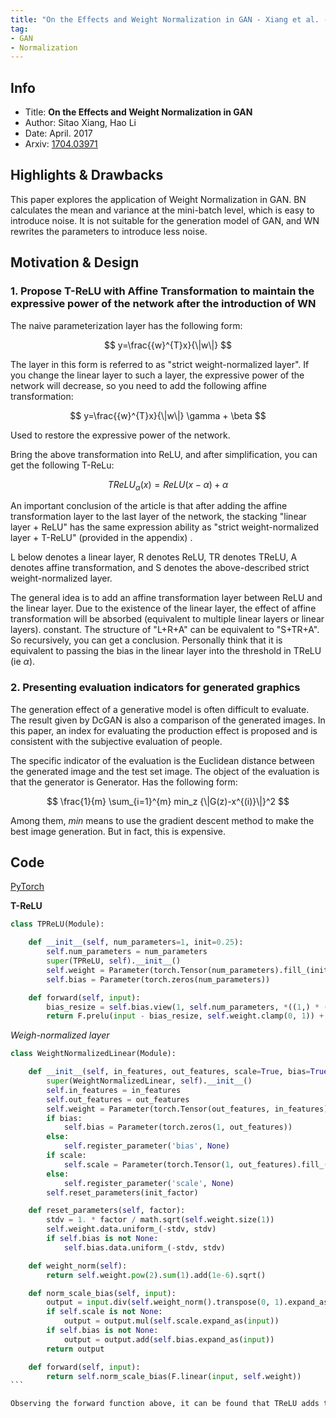 ```yaml
---
title: "On the Effects and Weight Normalization in GAN - Xiang et al. - 2017 - PyTorch Code"
tag:
- GAN
- Normalization
---
```


## Info
- Title: **On the Effects and Weight Normalization in GAN**
- Author: Sitao Xiang, Hao Li
- Date: April. 2017
- Arxiv: [1704.03971](https://arxiv.org/abs/1704.0397)

## Highlights & Drawbacks
This paper explores the application of Weight Normalization in GAN. BN calculates the mean and variance at the mini-batch level, which is easy to introduce noise. It is not suitable for the generation model of GAN, and WN rewrites the parameters to introduce less noise.

## Motivation & Design
### 1. Propose T-ReLU with Affine Transformation to maintain the expressive power of the network after the introduction of WN
The naive parameterization layer has the following form:

$$
y=\frac{{w}^{T}x}{\|w\|}
$$

The layer in this form is referred to as "strict weight-normalized layer". If you change the linear layer to such a layer, the expressive power of the network will decrease, so you need to add the following affine transformation:

$$
y=\frac{{w}^{T}x}{\|w\|} \gamma + \beta
$$

Used to restore the expressive power of the network.

Bring the above transformation into ReLU, and after simplification, you can get the following T-ReLu:

$$
TReLU_\alpha (x) = ReLU(x-\alpha) + \alpha
$$

An important conclusion of the article is that after adding the affine transformation layer to the last layer of the network, the stacking "linear layer + ReLU" has the same expression ability as "strict weight-normalized layer + T-ReLU" (provided in the appendix) .

L below denotes a linear layer, R denotes ReLU, TR denotes TReLU, A denotes affine transformation, and S denotes the above-described strict weight-normalized layer.

The general idea is to add an affine transformation layer between ReLU and the linear layer. Due to the existence of the linear layer, the effect of affine transformation will be absorbed (equivalent to multiple linear layers or linear layers). constant. The structure of "L+R+A" can be equivalent to "S+TR+A". So recursively, you can get a conclusion. Personally think that it is equivalent to passing the bias in the linear layer into the threshold in TReLU (ie $\alpha$).

### 2. Presenting evaluation indicators for generated graphics

The generation effect of a generative model is often difficult to evaluate. The result given by DcGAN is also a comparison of the generated images. In this paper, an index for evaluating the production effect is proposed and is consistent with the subjective evaluation of people.

The specific indicator of the evaluation is the Euclidean distance between the generated image and the test set image. The object of the evaluation is that the generator is Generator. Has the following form:

$$
\frac{1}{m} \sum_{i=1}^{m} min_z {\|G(z)-x^{(i)}\|}^2
$$

Among them, $min$ means to use the gradient descent method to make the best image generation. But in fact, this is expensive.

## Code
[PyTorch](https://github.com/stormraiser/GAN-weight-norm)

**T-ReLU**

```python
class TPReLU(Module):

    def __init__(self, num_parameters=1, init=0.25):
        self.num_parameters = num_parameters
        super(TPReLU, self).__init__()
        self.weight = Parameter(torch.Tensor(num_parameters).fill_(init))
        self.bias = Parameter(torch.zeros(num_parameters))

    def forward(self, input):
    	bias_resize = self.bias.view(1, self.num_parameters, *((1,) * (input.dim() - 2))).expand_as(input)
        return F.prelu(input - bias_resize, self.weight.clamp(0, 1)) + bias_resize


```

*Weigh-normalized layer*

`````python
class WeightNormalizedLinear(Module):

    def __init__(self, in_features, out_features, scale=True, bias=True, init_factor=1, init_scale=1):
        super(WeightNormalizedLinear, self).__init__()
        self.in_features = in_features
        self.out_features = out_features
        self.weight = Parameter(torch.Tensor(out_features, in_features))
        if bias:
            self.bias = Parameter(torch.zeros(1, out_features))
        else:
            self.register_parameter('bias', None)
        if scale:
            self.scale = Parameter(torch.Tensor(1, out_features).fill_(init_scale))
        else:
            self.register_parameter('scale', None)
        self.reset_parameters(init_factor)

    def reset_parameters(self, factor):
        stdv = 1. * factor / math.sqrt(self.weight.size(1))
        self.weight.data.uniform_(-stdv, stdv)
        if self.bias is not None:
            self.bias.data.uniform_(-stdv, stdv)

    def weight_norm(self):
        return self.weight.pow(2).sum(1).add(1e-6).sqrt()

    def norm_scale_bias(self, input):
        output = input.div(self.weight_norm().transpose(0, 1).expand_as(input))
        if self.scale is not None:
            output = output.mul(self.scale.expand_as(input))
        if self.bias is not None:
            output = output.add(self.bias.expand_as(input))
        return output

    def forward(self, input):
        return self.norm_scale_bias(F.linear(input, self.weight))
```

Observing the forward function above, it can be found that TReLU adds the learned parameter of bias, while the weight-normalized layer standardizes the incoming weight.

